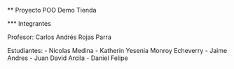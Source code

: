 ** Proyecto POO Demo Tienda

*** Integrantes

Profesor: Carlos Andrés Rojas Parra

Estudiantes: 
    - Nicolas Medina
    - Katherin Yesenia Monroy Echeverry 
    - Jaime Andres
    - Juan David Arcila
    - Daniel Felipe 
